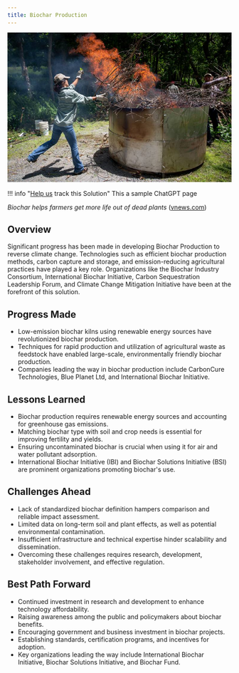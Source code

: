 ```yaml
---
title: Biochar Production
---
```


![Cover Image](../static/img/biochar-kiln.jpg)

!!! info "[Help us](../../contribute) track this Solution"
    This a sample ChatGPT page

_Biochar helps farmers get more life out of dead plants_ ([vnews.com](https://www.vnews.com/Biochar-Demonstration-Offers-Alternative-to-Burn-Piles-46911424))

## Overview

Significant progress has been made in developing Biochar Production to reverse climate change. Technologies such as efficient biochar production methods, carbon capture and storage, and emission-reducing agricultural practices have played a key role. Organizations like the Biochar Industry Consortium, International Biochar Initiative, Carbon Sequestration Leadership Forum, and Climate Change Mitigation Initiative have been at the forefront of this solution.

## Progress Made

- Low-emission biochar kilns using renewable energy sources have revolutionized biochar production.
- Techniques for rapid production and utilization of agricultural waste as feedstock have enabled large-scale, environmentally friendly biochar production.
- Companies leading the way in biochar production include CarbonCure Technologies, Blue Planet Ltd, and International Biochar Initiative.

## Lessons Learned

- Biochar production requires renewable energy sources and accounting for greenhouse gas emissions.
- Matching biochar type with soil and crop needs is essential for improving fertility and yields.
- Ensuring uncontaminated biochar is crucial when using it for air and water pollutant adsorption.
- International Biochar Initiative (IBI) and Biochar Solutions Initiative (BSI) are prominent organizations promoting biochar's use.

## Challenges Ahead

- Lack of standardized biochar definition hampers comparison and reliable impact assessment.
- Limited data on long-term soil and plant effects, as well as potential environmental contamination.
- Insufficient infrastructure and technical expertise hinder scalability and dissemination.
- Overcoming these challenges requires research, development, stakeholder involvement, and effective regulation.

## Best Path Forward

- Continued investment in research and development to enhance technology affordability.
- Raising awareness among the public and policymakers about biochar benefits.
- Encouraging government and business investment in biochar projects.
- Establishing standards, certification programs, and incentives for adoption.
- Key organizations leading the way include International Biochar Initiative, Biochar Solutions Initiative, and Biochar Fund.

